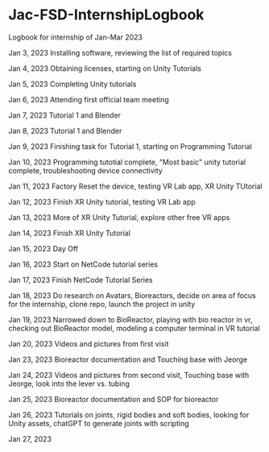 # Jac-FSD-InternshipLogbook
Logbook for internship of Jan-Mar 2023

Jan 3, 2023
Installing software, reviewing the list of required topics

Jan 4, 2023
Obtaining licenses, starting on Unity Tutorials

Jan 5, 2023
Completing Unity tutorials

Jan 6, 2023
Attending first official team meeting

Jan 7, 2023
Tutorial 1 and Blender

Jan 8, 2023
Tutorial 1 and Blender

Jan 9, 2023
Finishing task for Tutorial 1, starting on Programming Tutorial

Jan 10, 2023
Programming tutotial complete, "Most basic" unity tutorial complete, troubleshooting device connectivity

Jan 11, 2023
Factory Reset the device, testing VR Lab app, XR Unity TUtorial

Jan 12, 2023
Finish XR Unity tutorial, testing VR Lab app

Jan 13, 2023
More of XR Unity Tutorial, explore other free VR apps

Jan 14, 2023
Finish XR Unity Tutorial

Jan 15, 2023
Day Off

Jan 16, 2023
Start on NetCode tutorial series

Jan 17, 2023
Finish NetCode Tutorial Series

Jan 18, 2023
Do research on Avatars, Bioreactors, decide on area of focus for the internship, clone repo, launch the project in unity

Jan 19, 2023
Narrowed down to BioReactor, playing with bio reactor in vr, checking out BioReactor model, modeling a computer terminal in VR tutorial

Jan 20, 2023
Videos and pictures from first visit

Jan 23, 2023
Bioreactor documentation and Touching base with Jeorge

Jan 24, 2023
Videos and pictures from second visit, Touching base with Jeorge, look into the lever vs. tubing

Jan 25, 2023
Bioreactor documentation and SOP for bioreactor

Jan 26, 2023
Tutorials on joints, rigid bodies and soft bodies, looking for Unity assets, chatGPT to generate joints with scripting 

Jan 27, 2023
